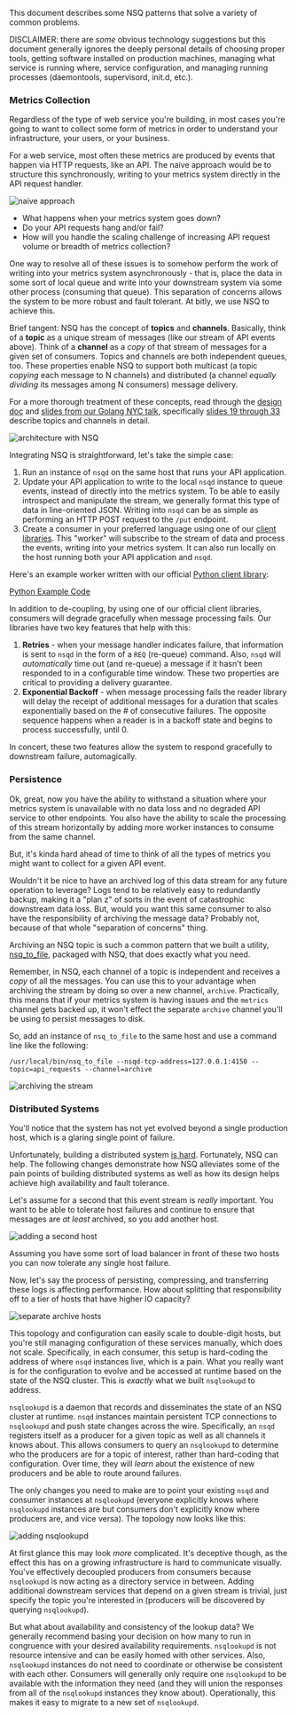 This document describes some NSQ patterns that solve a variety of common
problems.

DISCLAIMER: there are *some* obvious technology suggestions but this document
generally ignores the deeply personal details of choosing proper tools, getting
software installed on production machines, managing what service is running
where, service configuration, and managing running processes (daemontools,
supervisord, init.d, etc.).

### Metrics Collection

Regardless of the type of web service you're building, in most cases you're
going to want to collect some form of metrics in order to understand your
infrastructure, your users, or your business.

For a web service, most often these metrics are produced by events that happen
via HTTP requests, like an API. The naive approach would be to structure
this synchronously, writing to your metrics system directly in the API request
handler.

![naive approach](http://media.tumblr.com/tumblr_mf74kh5r4P1qj3yp2.png)

 * What happens when your metrics system goes down?
 * Do your API requests hang and/or fail?
 * How will you handle the scaling challenge of increasing API request volume
   or breadth of metrics collection?

One way to resolve all of these issues is to somehow perform the work of
writing into your metrics system asynchronously - that is, place the data in
some sort of local queue and write into your downstream system via some other
process (consuming that queue). This separation of concerns allows the system
to be more robust and fault tolerant. At bitly, we use NSQ to achieve this.

Brief tangent: NSQ has the concept of **topics** and **channels**. Basically,
think of a **topic** as a unique stream of messages (like our stream of API
events above). Think of a **channel** as a *copy* of that stream of messages
for a given set of consumers. Topics and channels are both independent queues,
too. These properties enable NSQ to support both multicast (a topic *copying*
each message to N channels) and distributed (a channel *equally dividing* its
messages among N consumers) message delivery.

For a more thorough treatment of these concepts, read through the [design
doc][design_doc] and [slides from our Golang NYC talk][golang_slides],
specifically [slides 19 through 33][channel_slides] describe topics and
channels in detail.

![architecture with NSQ](http://media.tumblr.com/tumblr_mf74ktpfpP1qj3yp2.png)

Integrating NSQ is straightforward, let's take the simple case:

 1. Run an instance of `nsqd` on the same host that runs your API application.
 2. Update your API application to write to the local `nsqd` instance to 
    queue events, instead of directly into the metrics system.  To be able 
    to easily introspect and manipulate the stream, we generally format this
    type of data in line-oriented JSON.  Writing into `nsqd` can be as simple
    as performing an HTTP POST request to the `/put` endpoint.
 3. Create a consumer in your preferred language using one of our 
    [client libraries][client_libs].  This "worker" will subscribe to the 
    stream of data and process the events, writing into your metrics system. 
    It can also run locally on the host running both your API application 
    and `nsqd`.

Here's an example worker written with our official [Python client
library][pynsq]:

<a class="gist" href="https://gist.github.com/4331602">Python Example Code</a>

In addition to de-coupling, by using one of our official client libraries,
consumers will degrade gracefully when message processing fails.  Our libraries 
have two key features that help with this:

 1. **Retries** - when your message handler indicates failure, that information is
    sent to `nsqd` in the form of a `REQ` (re-queue) command.  Also, `nsqd` will
    *automatically* time out (and re-queue) a message if it hasn't been responded 
    to in a configurable time window.  These two properties are critical to 
    providing a delivery guarantee.
 2. **Exponential Backoff** - when message processing fails the reader library will
    delay the receipt of additional messages for a duration that scales 
    exponentially based on the # of consecutive failures.  The opposite sequence
    happens when a reader is in a backoff state and begins to process
    successfully, until 0.

In concert, these two features allow the system to respond gracefully to 
downstream failure, automagically.

### Persistence

Ok, great, now you have the ability to withstand a situation where your
metrics system is unavailable with no data loss and no degraded API service to
other endpoints. You also have the ability to scale the processing of this
stream horizontally by adding more worker instances to consume from the same
channel.

But, it's kinda hard ahead of time to think of all the types of metrics you
might want to collect for a given API event.

Wouldn't it be nice to have an archived log of this data stream for any future
operation to leverage? Logs tend to be relatively easy to redundantly backup,
making it a "plan z" of sorts in the event of catastrophic downstream data
loss. But, would you want this same consumer to also have the responsibility
of archiving the message data? Probably not, because of that whole "separation
of concerns" thing.

Archiving an NSQ topic is such a common pattern that we built a
utility, [nsq_to_file][nsq_to_file], packaged with NSQ, that does
exactly what you need.

Remember, in NSQ, each channel of a topic is independent and receives a
*copy* of all the messages. You can use this to your advantage when archiving
the stream by doing so over a new channel, `archive`. Practically, this means
that if your metrics system is having issues and the `metrics` channel gets
backed up, it won't effect the separate `archive` channel you'll be using to
persist messages to disk.

So, add an instance of `nsq_to_file` to the same host and use a command line
like the following:

```
/usr/local/bin/nsq_to_file --nsqd-tcp-address=127.0.0.1:4150 --topic=api_requests --channel=archive
```

![archiving the stream](http://media.tumblr.com/tumblr_mf74l5RqlZ1qj3yp2.png)

### Distributed Systems

You'll notice that the system has not yet evolved beyond a single production
host, which is a glaring single point of failure.

Unfortunately, building a distributed system [is hard][dist_link].
Fortunately, NSQ can help. The following changes demonstrate how
NSQ alleviates some of the pain points of building distributed systems
as well as how its design helps achieve high availability and fault tolerance.

Let's assume for a second that this event stream is *really* important. You
want to be able to tolerate host failures and continue to ensure that messages
are *at least* archived, so you add another host.

![adding a second host](http://media.tumblr.com/tumblr_mf74lmYhZa1qj3yp2.png)

Assuming you have some sort of load balancer in front of these two hosts you
can now tolerate any single host failure.

Now, let's say the process of persisting, compressing, and transferring these
logs is affecting performance. How about splitting that responsibility off to
a tier of hosts that have higher IO capacity?

![separate archive hosts](http://media.tumblr.com/tumblr_mf74m0JHMi1qj3yp2.png)

This topology and configuration can easily scale to double-digit hosts, but
you're still managing configuration of these services manually, which does not
scale. Specifically, in each consumer, this setup is hard-coding the address
of where `nsqd` instances live, which is a pain. What you really want is for
the configuration to evolve and be accessed at runtime based on the state of
the NSQ cluster. This is *exactly* what we built `nsqlookupd` to
address.

`nsqlookupd` is a daemon that records and disseminates the state of an NSQ
cluster at runtime. `nsqd` instances maintain persistent TCP connections to
`nsqlookupd` and push state changes across the wire. Specifically, an `nsqd`
registers itself as a producer for a given topic as well as all channels it
knows about. This allows consumers to query an `nsqlookupd` to determine who
the producers are for a topic of interest, rather than hard-coding that
configuration. Over time, they will *learn* about the existence of new
producers and be able to route around failures.

The only changes you need to make are to point your existing `nsqd` and
consumer instances at `nsqlookupd` (everyone explicitly knows where
`nsqlookupd` instances are but consumers don't explicitly know where
producers are, and vice versa). The topology now looks like this:

![adding nsqlookupd](http://media.tumblr.com/edb403d38fc2bcc727b8655ea70eb3a7/tumblr_inline_mf8sfr2sp41qj3yp2.png)

At first glance this may look *more* complicated. It's deceptive though, as
the effect this has on a growing infrastructure is hard to communicate
visually. You've effectively decoupled producers from consumers because
`nsqlookupd` is now acting as a directory service in between. Adding
additional downstream services that depend on a given stream is trivial, just
specify the topic you're interested in (producers will be discovered by
querying `nsqlookupd`).

But what about availability and consistency of the lookup data? We generally
recommend basing your decision on how many to run in congruence with your
desired availability requirements. `nsqlookupd` is not resource intensive and
can be easily homed with other services. Also, `nsqlookupd` instances do not
need to coordinate or otherwise be consistent with each other. Consumers will
generally only require one `nsqlookupd` to be available with the information
they need (and they will union the responses from all of the `nsqlookupd`
instances they know about). Operationally, this makes it easy to migrate to a
new set of `nsqlookupd`.

[channel_slides]: https://speakerdeck.com/snakes/nsq-nyc-golang-meetup?slide=19
[client_libs]: https://github.com/bitly/nsq#client-libraries
[design_doc]: https://github.com/bitly/nsq/blob/master/docs/design.md
[golang_slides]: https://speakerdeck.com/snakes/nsq-nyc-golang-meetup
[pynsq]: https://github.com/bitly/pynsq
[nsq_to_file]: https://github.com/bitly/nsq/blob/master/examples/nsq_to_file/nsq_to_file.go
[dist_link]: https://twitter.com/b6n/status/276909760010387456
